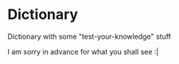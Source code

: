 # Dictionary
Dictionary with some "test-your-knowledge" stuff

I am sorry in advance for what you shall see :|
